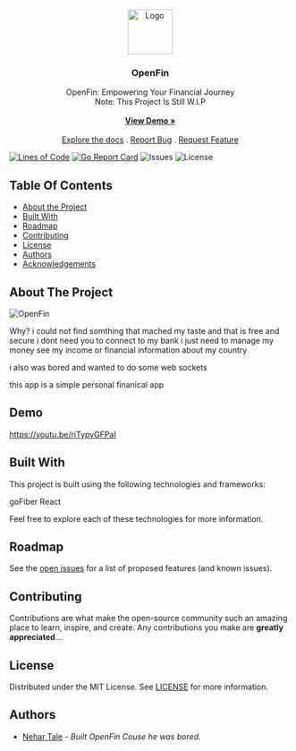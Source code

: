 <br/>
<p align="center">
  <a href="https://github.com/xDeFc0nx/OpenFin">
    <img src="images/logo.png" alt="Logo" width="80" height="80">
  </a>

  <h3 align="center">OpenFin</h3>

  <p align="center">
    OpenFin: Empowering Your Financial Journey
    <br/>
    Note: This Project Is Still W.I.P
    <br/>
    <br/>
    <a href="https://readme.shaankhan.dev"><strong>View Demo »</strong></a>
    <br/>
    <br/>
    <a href="https://github.com/xDeFc0nx/OpenFin">Explore the docs</a>
    .
    <a href="https://github.com/xDeFc0nx/OpenFin/issues">Report Bug</a>
    .
    <a href="https://github.com/xDeFc0nx/OpenFin/issues">Request Feature</a>
  </p>
</p>

[![Lines of Code](https://sonarcloud.io/api/project_badges/measure?project=xDeFc0nx_OpenFin&metric=ncloc)](https://sonarcloud.io/summary/new_code?id=xDeFc0nx_FinVibe)
[![Go Report Card](https://goreportcard.com/badge/github.com/xDeFc0nx/OpenFin)](https://goreportcard.com/report/github.com/xDeFc0nx/FinVibe)
![Issues](https://img.shields.io/github/issues/xDeFc0nx/OpenFin)
![License](https://img.shields.io/github/license/xDeFc0nx/OpenFin)

## Table Of Contents

- [About the Project](#about-the-project)
- [Built With](#built-with)
- [Roadmap](#roadmap)
- [Contributing](#contributing)
- [License](#license)
- [Authors](#authors)
- [Acknowledgements](#acknowledgements)

## About The Project

![OpenFin](YOUR_LOGO_URL)

Why? i could not find somthing that mached my taste and that is free and secure
i dont need you to connect to my bank i just need to manage my money see my income or financial 
information about my country 

i also was bored and wanted to do some web sockets 

this app is a simple personal finanical app 
## Demo
https://youtu.be/riTypvGFPaI

## Built With

This project is built using the following technologies and frameworks:

goFiber
React 


Feel free to explore each of these technologies for more information.

## Roadmap

See the [open issues](https://github.com/xDeFx0nz/OpenFin/issues) for a list of proposed features (and known issues).

## Contributing

Contributions are what make the open-source community such an amazing place to learn, inspire, and create. Any contributions you make are **greatly appreciated**...

## License

Distributed under the MIT License. See [LICENSE](https://github.com/xDeFc0nx/OpenFin/blob/main/LICENSE.md) for more information.

## Authors

- [Nehar Tale](https://github.com/xDeFc0nx/) - _Built OpenFin Couse he was bored._
